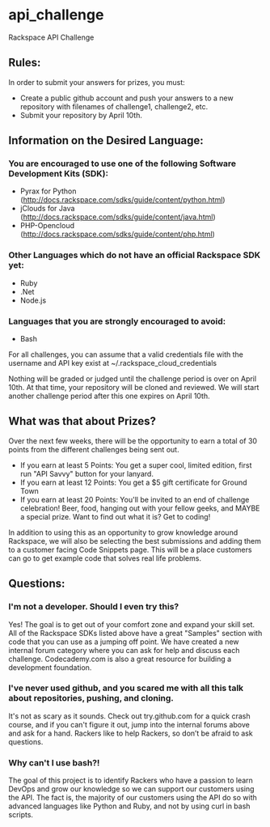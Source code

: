 # api_challenge

Rackspace API Challenge

## Rules:

In order to submit your answers for prizes, you must:

 * Create a public github account and push your answers to a new repository with filenames of challenge1, challenge2, etc.
 * Submit your repository by April 10th.

## Information on the Desired Language:

### You are encouraged to use one of the following Software Development Kits (SDK):

 * Pyrax for Python (http://docs.rackspace.com/sdks/guide/content/python.html)
 * jClouds for Java (http://docs.rackspace.com/sdks/guide/content/java.html)
 * PHP-Opencloud (http://docs.rackspace.com/sdks/guide/content/php.html)

### Other Languages which do not have an official Rackspace SDK yet:

 * Ruby
 * .Net
 * Node.js

### Languages that you are strongly encouraged to avoid:

 * Bash

For all challenges, you can assume that a valid credentials file with the username and API key exist at ~/.rackspace_cloud_credentials

Nothing will be graded or judged until the challenge period is over on April 10th. At that time, your repository will be cloned and reviewed.  We will start another challenge period after this one expires on April 10th.
    
## What was that about Prizes?

Over the next few weeks, there will be the opportunity to earn a total of 30 points from the different challenges being sent out.

 * If you earn at least 5 Points: You get a super cool, limited edition, first run "API Savvy" button for your lanyard.
 * If you earn at least 12 Points: You get a $5 gift certificate for Ground Town
 * If you earn at least 20 Points: You'll be invited to an end of challenge celebration! Beer, food, hanging out with your fellow geeks, and MAYBE a special prize. Want to find out what it is? Get to coding!

In addition to using this as an opportunity to grow knowledge around Rackspace, we will also be selecting the best submissions and adding them to a customer facing Code Snippets page. This will be a place customers can go to get example code that solves real life problems.
     
## Questions:

### I'm not a developer. Should I even try this?

Yes! The goal is to get out of your comfort zone and expand your skill set. All of the Rackspace SDKs listed above have a great "Samples" section with code that you can use as a jumping off point. We have created a new internal forum category where you can ask for help and discuss each challenge. Codecademy.com is also a great resource for building a development foundation.
      
### I've never used github, and you scared me with all this talk about repositories, pushing, and cloning.

It's not as scary as it sounds. Check out try.github.com for a quick crash course, and if you can't figure it out, jump into the internal forums above and ask for a hand.  Rackers like to help Rackers, so don’t be afraid to ask questions.
       
### Why can't I use bash?!

The goal of this project is to identify Rackers who have a passion to learn DevOps and grow our knowledge so we can support our customers using the API. The fact is, the majority of our customers using the API do so with advanced languages like Python and Ruby, and not by using curl in bash scripts.
